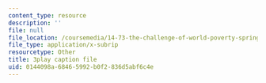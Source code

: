 ```yaml
---
content_type: resource
description: ''
file: null
file_location: /coursemedia/14-73-the-challenge-of-world-poverty-spring-2011/0144098a68465992b0f2836d5abf6c4e_FQZN92nEC0Q.vtt
file_type: application/x-subrip
resourcetype: Other
title: 3play caption file
uid: 0144098a-6846-5992-b0f2-836d5abf6c4e
---
```

